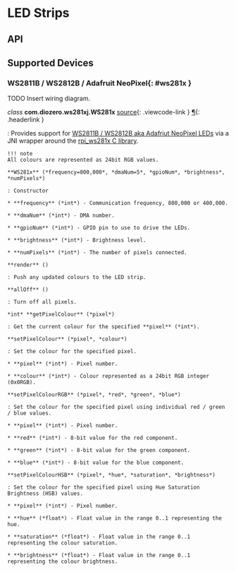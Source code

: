 # LED Strips

## API

## Supported Devices

### WS2811B / WS2812B / Adafruit NeoPixel{: #ws281x }

TODO Insert wiring diagram.

*class* **com.diozero.ws281xj.WS281x** [source](https://github.com/mattjlewis/diozero/blob/master/diozero-ws281x-java/src/main/java/com/diozero/ws281xj/WS281x.java){: .viewcode-link } [&para;](LEDStrips.md#ws281x "Permalink to this definition"){: .headerlink }

: Provides support for [WS2811B / WS2812B aka Adafriut NeoPixel LEDs](https://learn.adafruit.com/adafruit-neopixel-uberguide) via a JNI wrapper around the [rpi_ws281x C library](https://github.com/jgarff/rpi_ws281x).

    !!! note
    All colours are represented as 24bit RGB values.

    **WS281x** (*frequency=800,000*, *dmaNum=5*, *gpioNum*, *brightness*, *numPixels*)
    
    : Constructor
    
    * **frequency** (*int*) - Communication frequency, 800,000 or 400,000.
    
    * **dmaNum** (*int*) - DMA number.
    
    * **gpioNum** (*int*) - GPIO pin to use to drive the LEDs.
    
    * **brightness** (*int*) - Brightness level.
    
    * **numPixels** (*int*) - The number of pixels connected.

    **render** ()
    
    : Push any updated colours to the LED strip.
    
    **allOff** ()
    
    : Turn off all pixels.
    
    *int* **getPixelColour** (*pixel*)
    
    : Get the current colour for the specified **pixel** (*int*).
    
    **setPixelColour** (*pixel*, *colour*)
    
    : Set the colour for the specified pixel.
    
    * **pixel** (*int*) - Pixel number.
    
    * **colour** (*int*) - Colour represented as a 24bit RGB integer (0x0RGB).
    
    **setPixelColourRGB** (*pixel*, *red*, *green*, *blue*)
    
    : Set the colour for the specified pixel using individual red / green / blue values.
    
    * **pixel** (*int*) - Pixel number.
    
    * **red** (*int*) - 8-bit value for the red component.
    
    * **green** (*int*) - 8-bit value for the green component.
        
    * **blue** (*int*) - 8-bit value for the blue component.
    
    **setPixelColourHSB** (*pixel*, *hue*, *saturation*, *brightness*)
    
    : Set the colour for the specified pixel using Hue Saturation Brightness (HSB) values.
    
    * **pixel** (*int*) - Pixel number.
    
    * **hue** (*float*) - Float value in the range 0..1 representing the hue.
    
    * **saturation** (*float*) - Float value in the range 0..1 representing the colour saturation.
    
    * **brightness** (*float*) - Float value in the range 0..1 representing the colour brightness.
